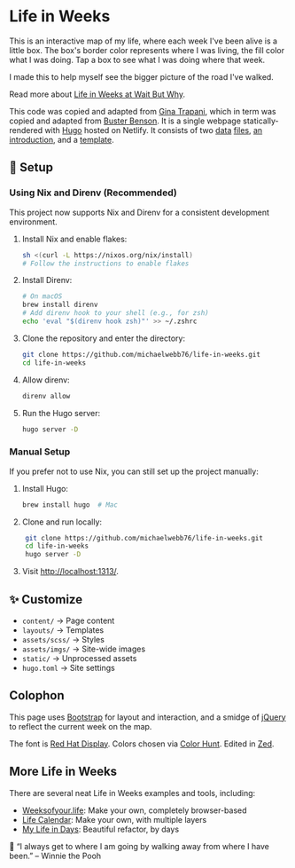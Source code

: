 # Life in Weeks

This is an interactive map of my life, where each week I've been alive is a little box. The box's border color represents where I was living, the fill color what I was doing. Tap a box to see what I was doing where that week.

I made this to help myself see the bigger picture of the road I've walked.

Read more about [Life in Weeks at Wait But Why](https://waitbutwhy.com/2014/05/life-weeks.html).

This code was copied and adapted from [Gina Trapani](https://github.com/ginatrapani/life-in-weeks),
which in term was copied and adapted from [Buster Benson](https://busterbenson.com/life-in-weeks).
It is a single webpage statically-rendered with [Hugo](https://gohugo.io/) hosted on Netlify. It
consists of two [data](data/events.yml) [files](data/colors.yml), [an introduction](content/index.md),
and a [template](layouts/_default/index.html).

## 🚀 Setup

### Using Nix and Direnv (Recommended)

This project now supports Nix and Direnv for a consistent development environment.

1. Install Nix and enable flakes:
   ```sh
   sh <(curl -L https://nixos.org/nix/install)
   # Follow the instructions to enable flakes
   ```

2. Install Direnv:
   ```sh
   # On macOS
   brew install direnv
   # Add direnv hook to your shell (e.g., for zsh)
   echo 'eval "$(direnv hook zsh)"' >> ~/.zshrc
   ```

3. Clone the repository and enter the directory:
   ```sh
   git clone https://github.com/michaelwebb76/life-in-weeks.git
   cd life-in-weeks
   ```

4. Allow direnv:
   ```sh
   direnv allow
   ```

5. Run the Hugo server:
   ```sh
   hugo server -D
   ```

### Manual Setup

If you prefer not to use Nix, you can still set up the project manually:

1. Install Hugo:
   ```sh
   brew install hugo  # Mac
   ```
2. Clone and run locally:

```sh
    git clone https://github.com/michaelwebb76/life-in-weeks.git
    cd life-in-weeks
    hugo server -D
```

3. Visit [http://localhost:1313/](http://localhost:1313/).

## ✨ Customize

- `content/` → Page content
- `layouts/` → Templates
- `assets/scss/` → Styles
- `assets/imgs/` → Site-wide images
- `static/` → Unprocessed assets
- `hugo.toml` → Site settings

## Colophon

This page uses [Bootstrap](https://getbootstrap.com/) for layout and interaction, and a smidge of [jQuery](https://jquery.com/) to reflect the current week on the map.

The font is [Red Hat Display](https://fonts.google.com/specimen/Red+Hat+Display). Colors chosen via [Color Hunt](https://colorhunt.co/). Edited in [Zed](https://zed.dev).

## More Life in Weeks

There are several neat Life in Weeks examples and tools, including:

- [Weeksofyour.life](https://www.weeksofyour.life/): Make your own, completely browser-based
- [Life Calendar](https://lifecalendar.io): Make your own, with multiple layers
- [My Life in Days](https://days.sonnet.io/): Beautiful refactor, by days

🍯 “I always get to where I am going by walking away from where I have been.” – Winnie the Pooh
